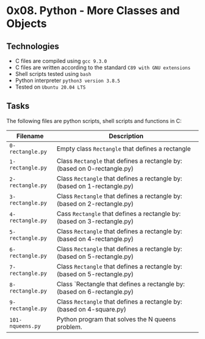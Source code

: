 # 0x08. Python - More Classes and Objects

## Technologies
* C files are compiled using `gcc 9.3.0`
* C files are written according to the standard `C89 with GNU extensions`
* Shell scripts tested using `bash`
* Python interpreter `python3 version 3.8.5`
* Tested on `Ubuntu 20.04 LTS`

## Tasks
The following files are python scripts, shell scripts and functions in C:

| Filename | Description |
| -------- | ----------- |
| `0-rectangle.py` | Empty class `Rectangle` that defines a rectangle |
| `1-rectangle.py` | Class `Rectangle` that defines a rectangle by: (based on 0-rectangle.py) |
| `2-rectangle.py` | Class `Rectangle` that defines a rectangle by: (based on 1-rectangle.py)|
| `3-rectangle.py` | Class `Rectangle` that defines a rectangle by: (based on 2-rectangle.py) |
| `4-rectangle.py` | Cass `Rectangle` that defines a rectangle by: (based on 3-rectangle.py) |
| `5-rectangle.py` | Class `Rectangle` that defines a rectangle by: (based on 4-rectangle.py) |
| `6-rectangle.py` | Class `Rectangle` that defines a rectangle by: (based on 5-rectangle.py) |
| `7-rectangle.py` | Class `Rectangle` that defines a rectangle by: (based on 5-rectangle.py) |
| `8-rectangle.py` | Class `Rectangle that defines a rectangle by: (based on 6-rectangle.py)  |
| `9-rectangle.py` | Class `Rectangle` that defines a rectangle by: (based on 4-square.py) |
| `101-nqueens.py` | Python program that solves the N queens problem. |
